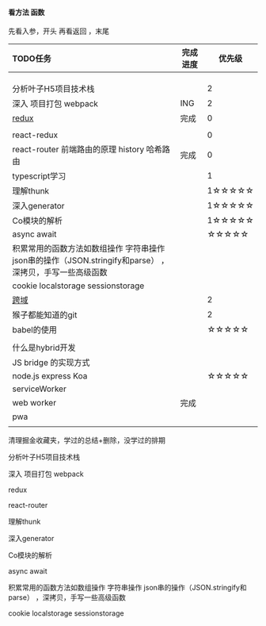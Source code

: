 #### 看方法 函数
先看入参，开头
再看返回 ，末尾



| TODO任务                                                     | 完成进度 | 优先级 |
| :----------------------------------------------------------- | -------- | ------ |
|                                                              |          |        |
|                                                              |          |        |
|                                                              |          |        |
| 分析叶子H5项目技术栈                                         |          | 2      |
| 深入 项目打包    webpack                                     | ING      | 2      |
| [redux](./React/redux/redux.js)                              | 完成     | 0      |
|                                                              |          |        |
| react-redux                                                  |          | 0      |
| react-router 前端路由的原理 history 哈希路由                 | 完成     | 0      |
| typescript学习                                               |          | 1      |
| 理解thunk                                                    |          | 1☆☆☆☆☆ |
| 深入generator                                                |          | 1☆☆☆☆☆ |
| Co模块的解析                                                 |          | 1☆☆☆☆☆ |
| async await                                                  |          | ☆☆☆☆☆  |
| 积累常用的函数方法如数组操作 字符串操作 json串的操作（JSON.stringify和parse） ，深拷贝，手写一些高级函数 |          |        |
| cookie localstorage sessionstorage                           |          |        |
| [跨域](./跨域.md)                                            |          | 2      |
| 猴子都能知道的git                                            |          | 2      |
| babel的使用                                                  |          | ☆☆☆☆☆  |
|                                                              |          |        |
| 什么是hybrid开发                                             |          |        |
| JS bridge 的实现方式                                         |          |        |
| node.js express Koa                                          |          | ☆☆☆☆☆  |
| serviceWorker                                                |          |        |
| web worker                                                   | 完成     |        |
| pwa                                                          |          |        |
|                                                              |          |        |



清理掘金收藏夹，学过的总结+删除，没学过的排期



分析叶子H5项目技术栈

深入 项目打包 webpack

redux

react-router

理解thunk

深入generator 

Co模块的解析

async await 

积累常用的函数方法如数组操作 字符串操作 json串的操作（JSON.stringify和parse） ，深拷贝，手写一些高级函数



cookie localstorage sessionstorage

